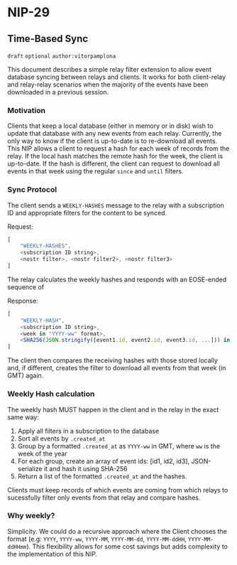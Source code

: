 NIP-29
======

Time-Based Sync
---------------

`draft` `optional` `author:vitorpamplona`

This document describes a simple relay filter extension to allow event database syncing between relays and clients. It works for both client-relay and relay-relay scenarios when the majority of the events have been downloaded in a previous session. 

### Motivation

Clients that keep a local database (either in memory or in disk) wish to update that database with any new events from each relay. Currently, the only way to know if the client is up-to-date is to re-download all events. This NIP allows a client to request a hash for each week of records from the relay. If the local hash matches the remote hash for the week, the client is up-to-date. If the hash is different, the client can request to download all events in that week using the regular `since` and `until` filters. 


### Sync Protocol

The client sends a `WEEKLY-HASHES` message to the relay with a subscription ID and appropriate filters for the content to be synced. 

Request:
```js
[
    "WEEKLY-HASHES",
    <subscription ID string>,
    <nostr filter>, <nostr filter2>, <nostr filter3>
]
```

The relay calculates the weekly hashes and responds with an EOSE-ended sequence of 

Response:
```js
[
    "WEEKLY-HASH",
    <subscription ID string>,
    <week in "YYYY-ww" format>,
    <SHA256(JSON.stringify([event1.id, event2.id, event3.id, ...])) in hex>
]
```

The client then compares the receiving hashes with those stored locally and, if different, creates the filter to download all events from that week (in GMT) again. 

### Weekly Hash calculation

The weekly hash MUST happen in the client and in the relay in the exact same way: 

1. Apply all filters in a subscription to the database
2. Sort all events by `.created_at`
3. Group by a formatted `.created_at` as `YYYY-ww` in GMT, where `ww` is the week of the year
4. For each group, create an array of event ids: [id1, id2, id3], JSON-serialize it and hash it using SHA-256
5. Return a list of the formatted `.created_at` and the hashes. 

Clients must keep records of which events are coming from which relays to sucessfully filter only events from that relay and compare hashes.

### Why weekly? 

Simplicity. We could do a recursive approach where the Client chooses the format (e.g: `YYYY`, `YYYY-ww`, `YYYY-MM`, `YYYY-MM-dd`, `YYYY-MM-ddHH`, `YYYY-MM-ddHHmm`). This flexibility allows for some cost savings but adds complexity to the implementation of this NIP. 
